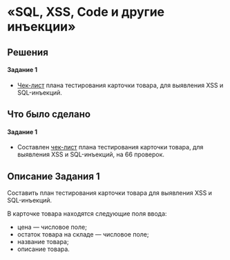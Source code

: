 # «SQL, XSS, Code и другие инъекции»

## Решения
#### Задание 1
* <a href="https://docs.google.com/spreadsheets/d/1ATWeL4BfSa9oT4duK2W8mIqv1u4uxhohaoSh15Sd9O8/edit#gid=0">Чек-лист</a> плана тестирования карточки товара, для выявления XSS и SQL-инъекций.


## Что было сделано
#### Задание 1
* Составлен <a href="https://docs.google.com/spreadsheets/d/1ATWeL4BfSa9oT4duK2W8mIqv1u4uxhohaoSh15Sd9O8/edit#gid=0">чек-лист</a> плана тестирования карточки товара, для выявления XSS и SQL-инъекций, на 66 проверок.



## Описание Задания 1

Составить план тестирования карточки товара для выявления XSS и SQL-инъекций.

В карточке товара находятся следующие поля ввода:

- цена — числовое поле;
- остаток товара на складе — числовое поле;
- название товара;
- описание товара.

